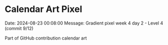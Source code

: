 # Calendar Art Pixel

Date: 2024-08-23 00:08:00
Message: Gradient pixel week 4 day 2 - Level 4 (commit 9/12)

Part of GitHub contribution calendar art
